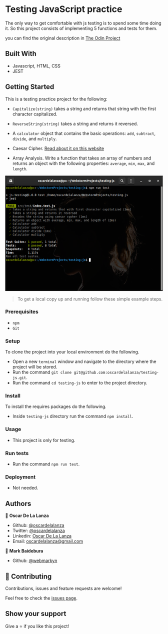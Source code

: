 # Testing JavaScript practice

The only way to get comfortable with js testing is to spend some time doing it. So this project consists of implementing 5 functions and tests for them.

you can find the original description in [The Odin Project](https://www.theodinproject.com/courses/javascript/lessons/testing-practice)

## Built With

- Javascript, HTML, CSS
- JEST

## Getting Started

This is a testing practice project for the following:

- `Capitalize(string)` takes a string and returns that string with the first character capitalized.

- `ReverseString(string)` takes a string and returns it reversed.

- A `calculator` object that contains the basic operations: `add`, `subtract`, `divide`, and `multiply`.

- Caesar Cipher. [Read about it on this website](http://practicalcryptography.com/ciphers/caesar-cipher)

- Array Analysis. Write a function that takes an array of numbers and returns an object with the following properties:
 `average`, `min`, `max`, and `length`.

![testing](./screenshots/test.png)

> To get a local copy up and running follow these simple example steps.
 
### Prerequisites

- `npm`
- `Git`

### Setup

To clone the project into your local environment do the following.

- Open a new `terminal` window and navigate to the directory where the project will be stored.
- Run the command `git clone git@github.com:oscardelalanza/testing-js.git`.
- Run the command `cd testing-js` to enter to the project directory.

### Install

To install the requires packages do the following.

- Inside `testing-js` directory run the command `npm install`.

### Usage

- This project is only for testing.

### Run tests

- Run the command `npm run test`.

### Deployment

- Not needed.

## Authors

👤 **Oscar De La Lanza**

- Github: [@oscardelalanza](https://github.com/oscardelalanza)
- Twitter: [@oscardelalanza](https://twitter.com/oscardelalanza)
- Linkedin: [Oscar De La Lanza](https://www.linkedin.com/in/oscardelalanza/)
- Email: oscardelalanza@gmail.com

👤 **Mark Baidebura**

- Github: [@webmarkyn](https://github.com/webmarkyn)

## 🤝 Contributing

Contributions, issues and feature requests are welcome!

Feel free to check the [issues page](https://github.com/webmarkyn/testing-js/issues).

## Show your support

Give a ⭐️ if you like this project!
